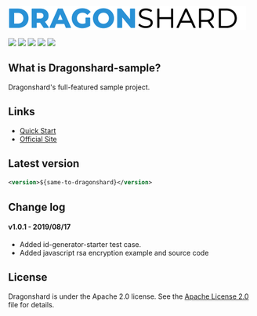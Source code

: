 

<img src="https://github.com/mayee/img-folder/blob/master/ds-logo_96.png" height="48px" alt="logo">



<p>
    <img src="https://tokei.rs/b1/github/mayee/dragonshard-sample?category=lines" >
    <img src="http://img.shields.io/:license-apache-brightgreen.svg" >
    <img src="https://img.shields.io/badge/JDK-1.8%2B-yellow" >
    <img src="https://img.shields.io/badge/SpringBoot-2.1.3-blue" >
    <img src="https://www.travis-ci.org/mayee/dragonshard-sample.svg?branch=master" >
</p>



## What is Dragonshard-sample?

Dragonshard's full-featured sample project.


## Links

-   [Quick Start](https://dragonshard.net/doc/best)
-   [Official Site](https://dragonshard.net)

## Latest version

```xml
<version>${same-to-dragonshard}</version>
```

## Change log
#### v1.0.1 - 2019/08/17
-  Added id-generator-starter test case.
-  Added javascript rsa encryption example and source code



## License

Dragonshard is under the Apache 2.0 license. See the [Apache License 2.0](http://www.apache.org/licenses/LICENSE-2.0) file for details.
